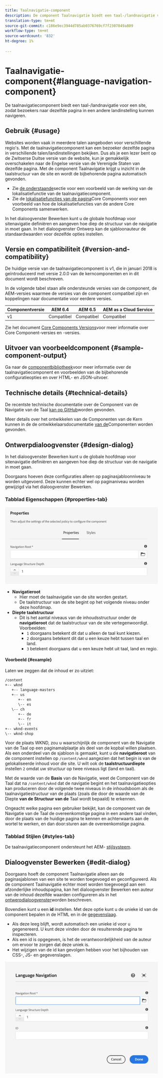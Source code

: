 ```yaml
---
title: Taalnavigatie-component
description: De component Taalnavigatie biedt een taal-/landnavigatie voor een site, zodat bezoekers naar dezelfde pagina in een andere landinstelling kunnen navigeren.
translation-type: tm+mt
source-git-commit: c186e9ec3944d785ab0376769cf7f2307049a809
workflow-type: tm+mt
source-wordcount: '832'
ht-degree: 1%

---
```



# Taalnavigatie-component{#language-navigation-component}

De taalnavigatiecomponent biedt een taal-/landnavigatie voor een site, zodat bezoekers naar dezelfde pagina in een andere landinstelling kunnen navigeren.

## Gebruik {#usage}

Websites worden vaak in meerdere talen aangeboden voor verschillende regio&#39;s. Met de taalnavigatiecomponent kan een bezoeker dezelfde pagina in verschillende talen/landinstellingen bekijken. Dus als je een lezer bent op de Zwitserse Duitse versie van de website, kun je gemakkelijk overschakelen naar de Engelse versie van de Verenigde Staten van dezelfde pagina. Met de component Taalnavigatie krijgt u inzicht in de taalstructuur van de site en wordt de bijbehorende pagina automatisch gevonden.

* Zie [de onderstaande](#example)sectie voor een voorbeeld van de werking van de lokalisatiefunctie van de taalnavigatiecomponent.
* Zie de [lokalisatiefuncties van de pagina](/help/get-started/localization.md)Core Components voor een voorbeeld van hoe de lokalisatiefuncties van de andere Core Components samenwerken.

In het dialoogvenster [](#edit-dialog) Bewerken kunt u de globale hoofdmap voor sitenavigatie definiëren en aangeven hoe diep de structuur van de navigatie in moet gaan. In het dialoogvenster [](#design-dialog)Ontwerp kan de sjabloonauteur de standaardwaarden voor dezelfde opties instellen.

## Versie en compatibiliteit {#version-and-compatibility}

De huidige versie van de taalnavigatiecomponent is v1, die in januari 2018 is geïntroduceerd met versie 2.0.0 van de kerncomponenten en in dit document wordt beschreven.

In de volgende tabel staan alle ondersteunde versies van de component, de AEM-versies waarmee de versies van de component compatibel zijn en koppelingen naar documentatie voor eerdere versies.

| Componentversie | AEM 6.4 | AEM 6.5 | AEM as a Cloud Service |
|--- |--- |--- |---|
| v1 | Compatibel | Compatibel | Compatibel |

Zie het document [Core Components Versions](/help/versions.md)voor meer informatie over Core Component-versies en -versies.

## Uitvoer van voorbeeldcomponent {#sample-component-output}

Ga naar de [componentbibliotheek](https://adobe.com/go/aem_cmp_library_langnav)voor meer informatie over de taalnavigatiecomponent en voorbeelden van de bijbehorende configuratieopties en over HTML- en JSON-uitvoer.

## Technische details {#technical-details}

De recentste technische documentatie over de Component van de Navigatie van de Taal [kan op GitHub](https://adobe.com/go/aem_cmp_tech_langnav_v1)worden gevonden.

Meer details over het ontwikkelen van de Componenten van de Kern kunnen in de de ontwikkelaarsdocumentatie [van de](/help/developing/overview.md)Componenten worden gevonden.

## Ontwerpdialoogvenster {#design-dialog}

In het dialoogvenster Bewerken kunt u de globale hoofdmap voor sitenavigatie definiëren en aangeven hoe diep de structuur van de navigatie in moet gaan.

Doorgaans hoeven deze configuraties alleen op paginasjabloonniveau te worden uitgevoerd. Deze kunnen echter wel op paginaniveau worden gewijzigd via het dialoogvenster [](#edit-dialog)Bewerken.

### Tabblad Eigenschappen {#properties-tab}

![Ontwerpdialoogvenster taalnavigatie-component](/help/assets/language-navigation-design.png)

* **Navigatieroot**
   * Hier moet de taalnavigatie van de site worden gestart.
   * De taalstructuur van de site begint op het volgende niveau onder deze hoofdmap.
* **Diepte taalstructuur**
   * Dit is het aantal niveaus van de inhoudsstructuur onder de **navigatieroot** dat de taalstructuur van de site vertegenwoordigt. Voorbeelden:
      * `1` doorgaans betekent dit dat u alleen de taal kunt kiezen.
      * `2` doorgaans betekent dit dat u een keuze hebt tussen taal en land.
      * `3` betekent doorgaans dat u een keuze hebt uit taal, land en regio.

#### Voorbeeld {#example}

Laten we zeggen dat de inhoud er zo uitziet:

```
/content
+-- wknd
   +-- language-masters
   +-- us
      +-- en
      \-- es
   \-- ch
      +-- de
      +-- fr
      \-- it
+-- wknd-events
\-- wknd-shop
```

Voor de plaats WKND, zou u waarschijnlijk de component van de Navigatie van de Taal op een paginamalplaatje als deel van de kopbal willen plaatsen. Als een onderdeel van de sjabloon is gemaakt, kunt u de **navigatieroot** van de component instellen op `/content/wknd` aangezien dat het begin is van de gelokaliseerde inhoud voor die site. U wilt ook de **taalstructuurdiepte** instellen `2` omdat uw structuur op twee niveaus ligt (land en taal).

Met de waarde van de **Basis** van de Navigatie, weet de Component van de Taal dat na `/content/wknd` dat de navigatie begint en het taalnavigatieopties kan produceren door de volgende twee niveaus in de inhoudsboom als de taalnavigatiestructuur van de plaats (zoals die door de waarde van de Diepte **van de Structuur van de** Taal wordt bepaald) te erkennen.

Ongeacht welke pagina een gebruiker bekijkt, kan de component van de Navigatie van de Taal de overeenkomstige pagina in een andere taal vinden, door de plaats van de huidige pagina te kennen en achterwaarts aan de wortel te werken, en dan door:sturen aan de overeenkomstige pagina.

### Tabblad Stijlen {#styles-tab}

De taalnavigatiecomponent ondersteunt het AEM- [stijlsysteem](/help/get-started/authoring.md#component-styling).

## Dialoogvenster Bewerken {#edit-dialog}

Doorgaans hoeft de component Taalnavigatie alleen aan de paginasjablonen van een site te worden toegevoegd en geconfigureerd. Als de component Taalnavigatie echter moet worden toegevoegd aan een afzonderlijke inhoudspagina, kan het dialoogvenster Bewerken een auteur van de inhoud dezelfde waarden configureren als in het [ontwerpdialoogvenster](#design-dialog)worden beschreven.

Bovendien kunt u een **id** instellen. Met deze optie kunt u de unieke id van de component bepalen in de HTML en in de [gegevenslaag](/help/developing/data-layer/overview.md).

* Als deze leeg blijft, wordt automatisch een unieke id voor u gegenereerd. U kunt deze vinden door de resulterende pagina te inspecteren.
* Als een id is opgegeven, is het de verantwoordelijkheid van de auteur om ervoor te zorgen dat deze uniek is.
* Het wijzigen van de id kan gevolgen hebben voor het bijhouden van CSS-, JS- en gegevenslagen.

![Dialoogvenster Taalnavigatie-component bewerken](/help/assets/language-navigation-edit.png)
